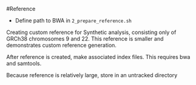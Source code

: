 #Reference

* Define path to BWA in `2_prepare_reference.sh`

Creating custom reference for Synthetic analysis, consisting only of GRCh38 chromosomes 9 and 22.
This reference is smaller and demonstrates custom reference generation.

After reference is created, make associated index files.  This requires bwa and samtools.

Because reference is relatively large, store in an untracked directory

